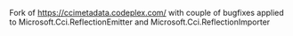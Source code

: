 Fork of https://ccimetadata.codeplex.com/ with couple of bugfixes applied to Microsoft.Cci.ReflectionEmitter and Microsoft.Cci.ReflectionImporter